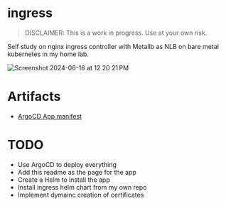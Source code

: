 # ingress

>DISCLAIMER: This is a work in progress. Use at your own risk.

Self study on nginx ingress controller with Metallb as NLB on bare metal kubernetes in my home lab.

![Screenshot 2024-06-16 at 12 20 21 PM](https://github.com/wbox/ingress/assets/1964035/3a2d74f8-5de5-4027-bb83-ff19014ff15e)

# Artifacts
- [ArgoCD App manifest](https://github.com/wbox/ingress/blob/main/argocd/ingress-app.yaml)


# TODO
- Use ArgoCD to deploy everything
- Add this readme as the page for the app
- Create a Helm to install the app
- Install ingress helm chart from my own repo
- Implement dymainc creation of certificates
